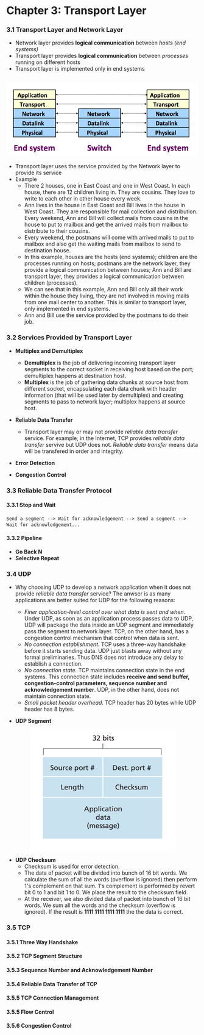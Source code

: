 # Chapter 3: Transport Layer

### 3.1 Transport Layer and Network Layer
* Network layer provides **logical communication** between *hosts (end systems)*
* Transport layer provides **logical communication** between *processes* running on different hosts
* Transport layer is implemented only in end systems
<p align="center">
  <img src="images/layers.png"/>
</p>

* Transport layer uses the service provided by the Network layer to provide its service
* Example
    * There 2 houses, one in East Coast and one in West Coast. In each house, there are 12 children living in. They are cousins. They love to write to each other in other house every week.
    * Ann lives in the house in East Coast and Bill lives in the house in West Coast. They are responsible for mail collection and distribution. Every weekend, Ann and Bill will collect mails from cousins in the house to put to mailbox and get the arrived mails from mailbox to distribute to their cousins.
    * Every weekend, the postmans will come with arrived mails to put to mailbox and also get the waiting mails from mailbox to send to destination house.
    * In this example, houses are the hosts (end systems); children are the processes running on hosts; postmans are the network layer, they provide a logical communication between houses; Ann and Bill are transport layer, they provides a logical communication between children (processes).
    * We can see that in this example, Ann and Bill only all their work within the house they living, they are not involved in moving mails from one mail center to another. This is similar to transport layer, only implemented in end systems.
    * Ann and Bill use the service provided by the postmans to do their job.

### 3.2 Services Provided by Transport Layer
* **Multiplex and Demultiplex**
    * **Demultiplex** is the job of delivering incoming transport layer segments to the correct socket in receiving host based on the port; demultiplex happens at destination host.
    * **Multiplex** is the job of gathering data chunks at source host from different socket, encapsulating each data chunk with header information (that will be used later by demultiplex) and creating segments to pass to network layer; multiplex happens at source host.
* **Reliable Data Transfer**
    * Transport layer may or may not provide *reliable data transfer* service. For example, in the Internet, TCP provides *reliable data transfer* servive but UDP does not. *Reliable data transfer* means data will be transfered in order and integrity.
    
    
* **Error Detection**
* **Congestion Control**


### 3.3 Reliable Data Transfer Protocol
#### 3.3.1 Stop and Wait
    Send a segment --> Wait for acknowledgement --> Send a segment --> Wait for acknowledgement...
#### 3.3.2 Pipeline
* **Go Back N**
* **Selective Repeat**

### 3.4 UDP
* Why choosing UDP to develop a network application when it does not provide *reliable data transfer* service? The anwser is as many applications are better suited for UDP for the following reasons:
    * *Finer application-level control over what data is sent and when.* Under UDP, as soon as an application process passes data to UDP, UDP will package the data inside an UDP segment and immediately pass the segment to network layer. TCP, on the other hand, has a congestion control mechanism that control when data is sent.
    * *No connection establishment.* TCP uses a three-way handshake before it starts sending data. UDP just blasts away without any formal preliminaries. Thus DNS does not introduce any delay to establish a connection.
    * *No connection state.* TCP maintains connection state in the end systems. This connection state includes **receive and send buffer, congestion-control parameters, sequence number and acknowledgement number**. UDP, in the other hand, does not maintain connection state.
    * *Small packet header overhead*. TCP header has 20 bytes while UDP header has 8 bytes.

* **UDP Segment**
<p align="center">
  <img src="images/udp_segment.png"/>
</p>

* **UDP Checksum**
    * Checksum is used for error detection.
    * The data of packet will be divided into bunch of 16 bit words. We calculate the sum of all the words (overflow is ignored) then perform 1's complement on that sum. 1's complement is performed by revert bit 0 to 1 and bit 1 to 0. We place the result to the checksum field.
    * At the receiver, we also divided data of packet into bunch of 16 bit words. We sum all the words and the checksum (overflow is ignored). If the result is **1111 1111 1111 1111** the the data is correct.

### 3.5 TCP
#### 3.5.1 Three Way Handshake
#### 3.5.2 TCP Segment Structure
#### 3.5.3 Sequence Number and Acknowledgement Number 
#### 3.5.4 Reliable Data Transfer of TCP
#### 3.5.5 TCP Connection Management
#### 3.5.5 Flow Control
#### 3.5.6 Congestion Control

 
